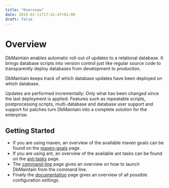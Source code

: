 ```yaml
---
title: "Overview"
date: 2019-01-11T17:41:47+01:00
draft: false
---
```


Overview
===============

DbMaintain enables automatic roll-out of updates to a relational database. It brings database scripts into version control just like regular source code to transparently deploy databases from development to production.
	
DbMaintain keeps track of which database updates have been deployed on which database.

Updates are performed incrementally: Only what has been changed since the last deployment is applied. Features such as repeatable scripts, postprocessing scripts, multi-database and database user support and support for patches turn DbMaintain into a complete solution for the enterprise.


Getting Started
---------------

* If you are using maven, an overview of the available maven goals can be found on the [maven-goals](./docs/maven-goals) page.
* If you are using ant, an overview of the available ant tasks can be found on the [ant-tasks](./docs/ant-tasks) page.
* The [command-line](./command-line) page gives an overview on how to launch DbMaintain from the command line.
* Finally the [documentation](./docs) page gives an overview of all possible configuration settings.